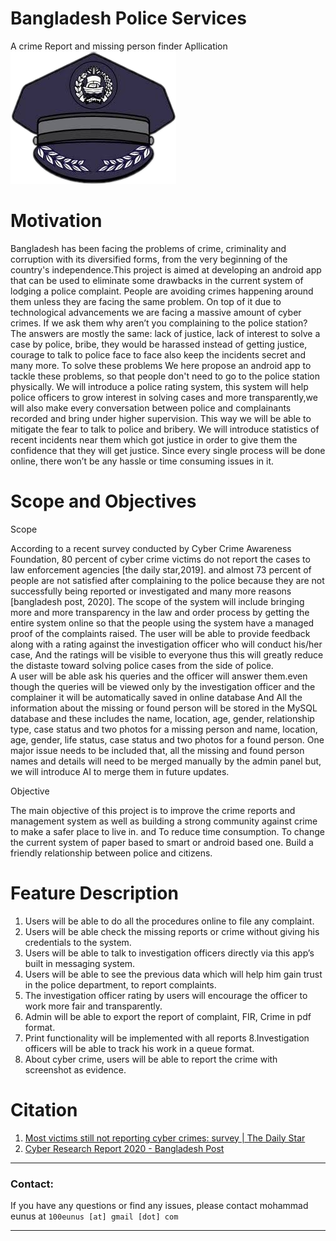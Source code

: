Bangladesh Police Services
=============
A crime Report and missing person finder Apllication
![](app/src/main/res/drawable/pci.png)

Motivation 
=============
Bangladesh has been  facing  the  problems  of  crime,  criminality  and  corruption with its diversified forms, from the very beginning of the country's independence.This project is aimed at developing an android app that can be used to eliminate some drawbacks in the current system of lodging a police complaint. People are avoiding crimes happening around them unless they are facing the same problem. On top of it due to technological advancements we are facing a massive amount of cyber crimes. If we ask them why aren’t you complaining to the police station? The answers are mostly the same: lack of justice, lack of interest to solve a case by police, bribe, they would be harassed instead of getting justice, courage to talk to police face to face also keep the incidents secret and many more. To solve these problems We here propose an android app to tackle these problems, 
so that people don't need to go to the police station physically. We will introduce a police rating system, this system will help police officers to grow interest in solving cases and more transparently,we will also make every conversation between police and complainants recorded and bring under higher supervision. This way we will be able to mitigate the fear to talk to police and bribery. We will introduce statistics of recent incidents near them which got justice in order to give them the confidence that they will get justice.  Since every single process will be done online, there won’t be any hassle or time consuming issues in it. 


Scope and Objectives
=============

Scope

According to a recent survey conducted by Cyber Crime Awareness Foundation, 80 percent of cyber crime victims do not report the cases to law enforcement agencies [the daily star,2019]. and  almost 73 percent of people are not satisfied after complaining to the police  because they are not successfully being reported or investigated and many more reasons [bangladesh post, 2020].
The scope of the system will include bringing more and more transparency in the law and order process by getting the entire system online so that the people using the system have a managed proof of the complaints raised.
The user will be able to provide feedback along with a rating against the investigation officer who will conduct his/her case, And the ratings will be visible to everyone thus this will greatly reduce the distaste toward solving police cases from the side of police.  
A user will be able ask his queries and the officer will answer them.even though the queries will be viewed only by the investigation officer and the complainer it will be automatically saved in online database 
And All the information about the missing or found person will be stored in the MySQL database and these includes the name, location, age, gender, relationship type, case status and two photos for a missing person and name, location, age, gender, life status, case status and two photos for a found person. One major issue needs to be included that, all the missing and found person  names and details will need to be merged manually by the admin panel but, we will introduce AI to merge them in future updates.

Objective

The main objective of this project is to improve the crime reports and management system as well as building a strong community against crime to make a safer place to live in. and
To reduce time consumption.
To change the current system of paper based to smart or android based one.
Build a friendly relationship between police and citizens.

Feature Description
=============

1. Users will be able to do all the procedures online to file any complaint.
2. Users will be able check the missing reports or crime without giving his credentials to the system. 
3. Users will be able to talk to investigation officers directly via this app’s built in messaging system.
4. Users will be able to see the previous data which will help him gain trust in the police department, to report complaints.
5. The investigation officer rating by users will encourage the officer to work more fair and transparently.
6. Admin will be able to export the report of complaint, FIR, Crime in pdf format.
7. Print functionality will be implemented with all reports
8.Investigation officers will be able to track his work in a queue format. 
9. About cyber crime, users will be able to report the crime with screenshot as evidence.


Citation
=============

1. [Most victims still not reporting cyber crimes: survey | The Daily Star][dailyStar]
2. [Cyber Research Report 2020 - Bangladesh Post][cyber]

[dailyStar]:https://www.thedailystar.net/city/news/most-victims-still-not-reporting-cyber-crimes-survey-1807186
[cyber]:https://bangladeshpost.net/posts/cyber-research-report-2020-39393

---

### Contact:
If you have any questions or find any issues, please contact mohammad eunus at ```100eunus [at] gmail [dot] com``` 

---
